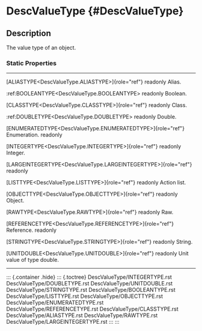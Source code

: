 DescValueType {#DescValueType}
=============

Description
-----------

The value type of an object.

### Static Properties

  ------------------------------------------------------------------ ---------------------
  [ALIASTYPE\<DescValueType.ALIASTYPE\>]{role="ref"} readonly        Alias.

  :ref:BOOLEANTYPE\<DescValueType.BOOLEANTYPE\> readonly             Boolean.

  [CLASSTYPE\<DescValueType.CLASSTYPE\>]{role="ref"} readonly        Class.

  :ref:DOUBLETYPE\<DescValueType.DOUBLETYPE\> readonly               Double.

  [ENUMERATEDTYPE\<DescValueType.ENUMERATEDTYPE\>]{role="ref"}       Enumeration.
  readonly                                                           

  [INTEGERTYPE\<DescValueType.INTEGERTYPE\>]{role="ref"} readonly    Integer.

  [LARGEINTEGERTYPE\<DescValueType.LARGEINTEGERTYPE\>]{role="ref"}   
  readonly                                                           

  [LISTTYPE\<DescValueType.LISTTYPE\>]{role="ref"} readonly          Action list.

  [OBJECTTYPE\<DescValueType.OBJECTTYPE\>]{role="ref"} readonly      Object.

  [RAWTYPE\<DescValueType.RAWTYPE\>]{role="ref"} readonly            Raw.

  [REFERENCETYPE\<DescValueType.REFERENCETYPE\>]{role="ref"}         Reference.
  readonly                                                           

  [STRINGTYPE\<DescValueType.STRINGTYPE\>]{role="ref"} readonly      String.

  [UNITDOUBLE\<DescValueType.UNITDOUBLE\>]{role="ref"} readonly      Unit value of type
                                                                     double.
  ------------------------------------------------------------------ ---------------------

::: {.container .hide}
::: {.toctree}
DescValueType/INTEGERTYPE.rst DescValueType/DOUBLETYPE.rst
DescValueType/UNITDOUBLE.rst DescValueType/STRINGTYPE.rst
DescValueType/BOOLEANTYPE.rst DescValueType/LISTTYPE.rst
DescValueType/OBJECTTYPE.rst DescValueType/ENUMERATEDTYPE.rst
DescValueType/REFERENCETYPE.rst DescValueType/CLASSTYPE.rst
DescValueType/ALIASTYPE.rst DescValueType/RAWTYPE.rst
DescValueType/LARGEINTEGERTYPE.rst
:::
:::
